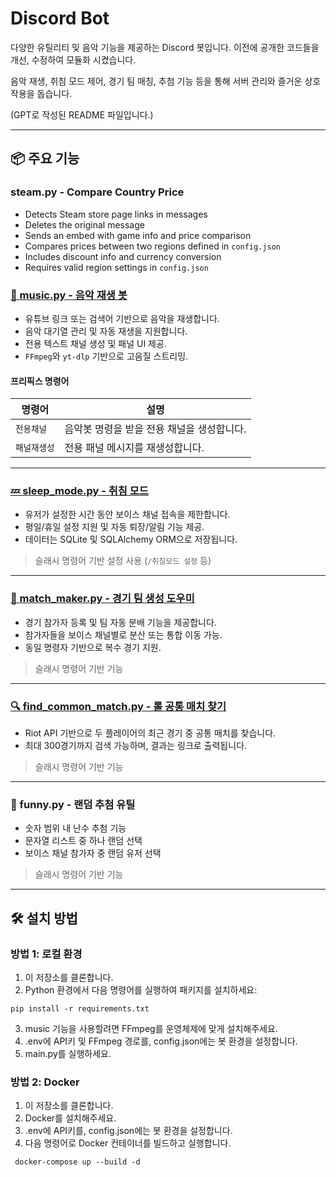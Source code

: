 # Discord Bot

다양한 유틸리티 및 음악 기능을 제공하는 Discord 봇입니다. 이전에 공개한 코드들을 개선, 수정하여 모듈화 시켰습니다.

음악 재생, 취침 모드 제어, 경기 팀 매칭, 추첨 기능 등을 통해 서버 관리와 즐거운 상호작용을 돕습니다.

(GPT로 작성된 README 파일입니다.)

---

## 📦 주요 기능

### steam.py - Compare Country Price
- Detects Steam store page links in messages  
- Deletes the original message  
- Sends an embed with game info and price comparison  
- Compares prices between two regions defined in `config.json`  
- Includes discount info and currency conversion  
- Requires valid region settings in `config.json`

### [🎵 music.py - 음악 재생 봇](https://github.com/mangddung/music-bot)
- 유튜브 링크 또는 검색어 기반으로 음악을 재생합니다.
- 음악 대기열 관리 및 자동 재생을 지원합니다.
- 전용 텍스트 채널 생성 및 패널 UI 제공.
- `FFmpeg`와 `yt-dlp` 기반으로 고음질 스트리밍.

#### 프리픽스 명령어
| 명령어       | 설명                                      |
|--------------|-------------------------------------------|
| `전용채널`  | 음악봇 명령을 받을 전용 채널을 생성합니다. |
| `패널재생성`| 전용 패널 메시지를 재생성합니다.          |

---

### [💤 sleep_mode.py - 취침 모드](https://github.com/mangddung/discord-bot)
- 유저가 설정한 시간 동안 보이스 채널 접속을 제한합니다.
- 평일/휴일 설정 지원 및 자동 퇴장/알림 기능 제공.
- 데이터는 SQLite 및 SQLAlchemy ORM으로 저장됩니다.

> 슬래시 명령어 기반 설정 사용 (`/취침모드 설정` 등)

---

### [🏅 match_maker.py - 경기 팀 생성 도우미](https://github.com/mangddung/discord-match-maker-bot)
- 경기 참가자 등록 및 팀 자동 분배 기능을 제공합니다.
- 참가자들을 보이스 채널별로 분산 또는 통합 이동 가능.
- 동일 명령자 기반으로 복수 경기 지원.

> 슬래시 명령어 기반 기능

---

### [🔍 find_common_match.py - 롤 공통 매치 찾기](https://github.com/mangddung/find_riot_common_match)
- Riot API 기반으로 두 플레이어의 최근 경기 중 공통 매치를 찾습니다.
- 최대 300경기까지 검색 가능하며, 결과는 링크로 출력됩니다.

> 슬래시 명령어 기반 기능

---

### 🎲 funny.py - 랜덤 추첨 유틸
- 숫자 범위 내 난수 추첨 기능
- 문자열 리스트 중 하나 랜덤 선택
- 보이스 채널 참가자 중 랜덤 유저 선택

> 슬래시 명령어 기반 기능

---

## 🛠 설치 방법

### 방법 1: 로컬 환경
1. 이 저장소를 클론합니다.
2. Python 환경에서 다음 명령어를 실행하여 패키지를 설치하세요:
```
pip install -r requirements.txt
```
3. music 기능을 사용할려면 FFmpeg를 운영체제에 맞게 설치해주세요.
4. .env에 API키 및 FFmpeg 경로를, config.json에는 봇 환경을 설정합니다.
5. main.py를 실행하세요.

### 방법 2: Docker
1. 이 저장소를 클론합니다.
2. Docker를 설치해주세요.
3. .env에 API키를, config.json에는 봇 환경을 설정합니다.
4. 다음 명령어로 Docker 컨테이너를 빌드하고 실행합니다.
```
 docker-compose up --build -d
```
